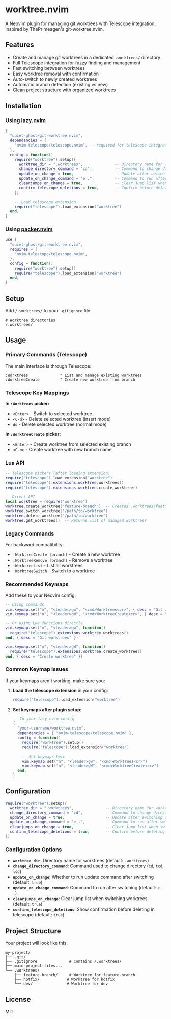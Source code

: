 # worktree.nvim

A Neovim plugin for managing git worktrees with Telescope integration, inspired by ThePrimeagen's git-worktree.nvim.

## Features

- Create and manage git worktrees in a dedicated `.worktrees/` directory
- Full Telescope integration for fuzzy finding and management
- Fast switching between worktrees
- Easy worktree removal with confirmation
- Auto-switch to newly created worktrees
- Automatic branch detection (existing vs new)
- Clean project structure with organized worktrees

## Installation

### Using [lazy.nvim](https://github.com/folke/lazy.nvim)

```lua
{
  "quiet-ghost/git-worktree.nvim",
  dependencies = {
    "nvim-telescope/telescope.nvim", -- required for telescope integration
  },
  config = function()
    require("worktree").setup({
      worktree_dir = ".worktrees",              -- Directory name for worktrees
      change_directory_command = "cd",          -- Command to change directory (cd, tcd, lcd)
      update_on_change = true,                  -- Update after switching worktree
      update_on_change_command = "e .",         -- Command to run after switching
      clearjumps_on_change = true,              -- Clear jump list when switching
      confirm_telescope_deletions = true,       -- Confirm before deleting in telescope
    })

    -- Load telescope extension
    require("telescope").load_extension("worktree")
  end,
}
```

### Using [packer.nvim](https://github.com/wbthomason/packer.nvim)

```lua
use {
  "quiet-ghost/git-worktree.nvim",
  requires = {
    "nvim-telescope/telescope.nvim",
  },
  config = function()
    require("worktree").setup()
    require("telescope").load_extension("worktree")
  end,
}
```

## Setup

Add `/.worktrees/` to your `.gitignore` file:

```gitignore
# Worktree directories
/.worktrees/
```

## Usage

### Primary Commands (Telescope)

The main interface is through Telescope:

```vim
:Worktrees              " List and manage existing worktrees
:WorktreeCreate         " Create new worktree from branch
```

### Telescope Key Mappings

**In `:Worktrees` picker:**

- `<Enter>` - Switch to selected worktree
- `<C-d>` - Delete selected worktree (insert mode)
- `dd` - Delete selected worktree (normal mode)

**In `:WorktreeCreate` picker:**

- `<Enter>` - Create worktree from selected existing branch
- `<C-n>` - Create worktree with new branch name

### Lua API

```lua
-- Telescope pickers (after loading extension)
require("telescope").load_extension("worktree")
require("telescope").extensions.worktree.worktrees()
require("telescope").extensions.worktree.create_worktree()

-- Direct API
local worktree = require("worktree")
worktree.create_worktree("feature-branch")  -- Creates .worktrees/feature-branch
worktree.switch_worktree("/path/to/worktree")
worktree.delete_worktree("/path/to/worktree")
worktree.get_worktrees()  -- Returns list of managed worktrees
```

### Legacy Commands

For backward compatibility:

- `:WorktreeCreate [branch]` - Create a new worktree
- `:WorktreeRemove [branch]` - Remove a worktree
- `:WorktreeList` - List all worktrees
- `:WorktreeSwitch` - Switch to a worktree

### Recommended Keymaps

Add these to your Neovim config:

```lua
-- Using commands
vim.keymap.set("n", "<leader>gw", "<cmd>Worktrees<cr>", { desc = "Git worktrees" })
vim.keymap.set("n", "<leader>gW", "<cmd>WorktreeCreate<cr>", { desc = "Create worktree" })

-- Or using Lua functions directly
vim.keymap.set("n", "<leader>gw", function()
  require("telescope").extensions.worktree.worktrees()
end, { desc = "Git worktrees" })

vim.keymap.set("n", "<leader>gW", function()
  require("telescope").extensions.worktree.create_worktree()
end, { desc = "Create worktree" })
```

### Common Keymap Issues

If your keymaps aren't working, make sure you:

1. **Load the telescope extension** in your config:

   ```lua
   require("telescope").load_extension("worktree")
   ```

2. **Set keymaps after plugin setup**:
   ```lua
   -- In your lazy.nvim config
   {
     "your-username/worktree.nvim",
     dependencies = { "nvim-telescope/telescope.nvim" },
     config = function()
       require("worktree").setup()
       require("telescope").load_extension("worktree")

       -- Set keymaps here
       vim.keymap.set("n", "<leader>gw", "<cmd>Worktrees<cr>")
       vim.keymap.set("n", "<leader>gW", "<cmd>WorktreeCreate<cr>")
     end,
   }
   ```

## Configuration

```lua
require("worktree").setup({
  worktree_dir = ".worktrees",              -- Directory name for worktrees (relative to git root)
  change_directory_command = "cd",          -- Command to change directory (cd, tcd, lcd)
  update_on_change = true,                  -- Update after switching worktree
  update_on_change_command = "e .",         -- Command to run after switching
  clearjumps_on_change = true,              -- Clear jump list when switching
  confirm_telescope_deletions = true,       -- Confirm before deleting in telescope
})
```

### Configuration Options

- **`worktree_dir`**: Directory name for worktrees (default: `.worktrees`)
- **`change_directory_command`**: Command used to change directory (`cd`, `tcd`, `lcd`)
- **`update_on_change`**: Whether to run update command after switching (default: `true`)
- **`update_on_change_command`**: Command to run after switching (default: `e .`)
- **`clearjumps_on_change`**: Clear jump list when switching worktrees (default: `true`)
- **`confirm_telescope_deletions`**: Show confirmation before deleting in telescope (default: `true`)

## Project Structure

Your project will look like this:

```
my-project/
├── .git/
├── .gitignore              # Contains /.worktrees/
├── main-project-files...
└── .worktrees/
    ├── feature-branch/     # Worktree for feature-branch
    ├── hotfix/            # Worktree for hotfix
    └── dev/               # Worktree for dev
```

## License

MIT
